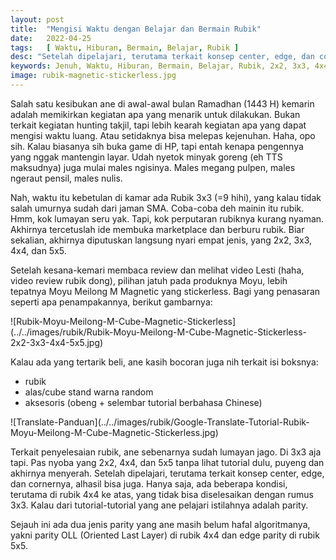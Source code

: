 ```yaml
---
layout: post
title:  "Mengisi Waktu dengan Belajar dan Bermain Rubik"
date:   2022-04-25
tags:   [ Waktu, Hiburan, Bermain, Belajar, Rubik ]
desc: "Setelah dipelajari, terutama terkait konsep center, edge, dan cornernya, akhirnya bisa juga. Hanya saja, ada beberapa kondisi, terutama di rubik 4x4 ke atas, yang tidak bisa  diselesaikan dengan rumus 3x3. Kalau dari tutorial-tutorial yang ane pelajari istilahnya adalah parity."
keywords: Jenuh, Waktu, Hiburan, Bermain, Belajar, Rubik, 2x2, 3x3, 4x4, 5x5
image: rubik-magnetic-stickerless.jpg
---
```

<p class="intro"><span class="dropcap">S</span>alah satu kesibukan ane di awal-awal bulan Ramadhan (1443 H) kemarin adalah memikirkan kegiatan apa yang menarik untuk dilakukan. Bukan terkait kegiatan hunting takjil, tapi lebih kearah kegiatan apa yang dapat mengisi waktu luang. Atau setidaknya bisa melepas kejenuhan. Haha, opo sih. Kalau biasanya sih buka game di HP, tapi entah kenapa pengennya yang nggak mantengin layar. Udah nyetok minyak goreng (eh TTS maksudnya) juga mulai males ngisinya. Males megang pulpen, males ngeraut pensil, males nulis.
</p>
<p>
Nah, waktu itu kebetulan di kamar ada Rubik 3x3 (=9 hihi), yang kalau tidak salah umurnya sudah dari jaman SMA. Coba-coba deh mainin itu rubik. Hmm, kok lumayan seru yak. Tapi, kok perputaran rubiknya kurang nyaman. Akhirnya tercetuslah ide membuka marketplace dan berburu rubik. Biar sekalian, akhirnya diputuskan langsung nyari empat jenis, yang 2x2, 3x3, 4x4, dan 5x5. 
</p>
<p>
Setelah kesana-kemari membaca review dan melihat video Lesti (haha, video review rubik dong), pilihan jatuh pada produknya Moyu, lebih tepatnya Moyu Meilong M Magnetic yang stickerless. Bagi yang penasaran seperti apa penampakannya, berikut gambarnya:
</p>
![Rubik-Moyu-Meilong-M-Cube-Magnetic-Stickerless](../../images/rubik/Rubik-Moyu-Meilong-M-Cube-Magnetic-Stickerless-2x2-3x3-4x4-5x5.jpg)
<p>
Kalau ada yang tertarik beli, ane kasih bocoran juga nih terkait isi boksnya:
  <ul>
    <li>
      rubik
    </li>
    <li>
      alas/cube stand warna random
    </li>
    <li>
      aksesoris (obeng + selembar tutorial berbahasa Chinese)
    </li>
   </ul>
</p>
![Translate-Panduan](../../images/rubik/Google-Translate-Tutorial-Rubik-Moyu-Meilong-M-Cube-Magnetic-Stickerless.jpg)
<p>
Terkait penyelesaian rubik, ane sebenarnya sudah lumayan jago. Di 3x3 aja tapi. Pas nyoba yang 2x2, 4x4, dan 5x5 tanpa lihat tutorial dulu, puyeng dan akhirnya menyerah. Setelah dipelajari, terutama terkait konsep center, edge, dan cornernya, alhasil bisa juga. Hanya saja, ada beberapa kondisi, terutama di rubik 4x4 ke atas, yang tidak bisa diselesaikan dengan rumus 3x3. Kalau dari tutorial-tutorial yang ane pelajari istilahnya adalah parity. 
</p>
<p>
Sejauh ini ada dua jenis parity yang ane masih belum hafal algoritmanya, yakni parity OLL (Oriented Last Layer) di rubik 4x4 dan edge parity di rubik 5x5.
</p>

